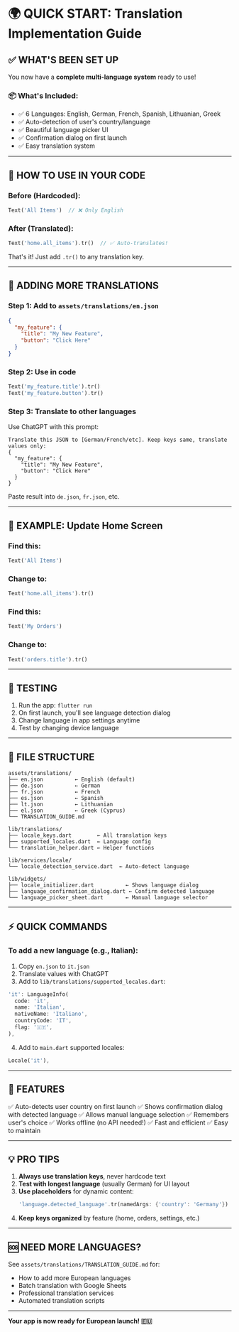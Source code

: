 # 🌍 QUICK START: Translation Implementation Guide

## ✅ WHAT'S BEEN SET UP

You now have a **complete multi-language system** ready to use!

### 📦 What's Included:
- ✅ 6 Languages: English, German, French, Spanish, Lithuanian, Greek
- ✅ Auto-detection of user's country/language
- ✅ Beautiful language picker UI
- ✅ Confirmation dialog on first launch
- ✅ Easy translation system

---

## 🚀 HOW TO USE IN YOUR CODE

### Before (Hardcoded):
```dart
Text('All Items')  // ❌ Only English
```

### After (Translated):
```dart
Text('home.all_items').tr()  // ✅ Auto-translates!
```

That's it! Just add `.tr()` to any translation key.

---

## 📝 ADDING MORE TRANSLATIONS

### Step 1: Add to `assets/translations/en.json`
```json
{
  "my_feature": {
    "title": "My New Feature",
    "button": "Click Here"
  }
}
```

### Step 2: Use in code
```dart
Text('my_feature.title').tr()
Text('my_feature.button').tr()
```

### Step 3: Translate to other languages
Use ChatGPT with this prompt:
```
Translate this JSON to [German/French/etc]. Keep keys same, translate values only:
{
  "my_feature": {
    "title": "My New Feature",
    "button": "Click Here"
  }
}
```

Paste result into `de.json`, `fr.json`, etc.

---

## 🎯 EXAMPLE: Update Home Screen

### Find this:
```dart
Text('All Items')
```

### Change to:
```dart
Text('home.all_items').tr()
```

### Find this:
```dart
Text('My Orders')
```

### Change to:
```dart
Text('orders.title').tr()
```

---

## 🔧 TESTING

1. Run the app: `flutter run`
2. On first launch, you'll see language detection dialog
3. Change language in app settings anytime
4. Test by changing device language

---

## 📂 FILE STRUCTURE

```
assets/translations/
├── en.json          ← English (default)
├── de.json          ← German
├── fr.json          ← French
├── es.json          ← Spanish
├── lt.json          ← Lithuanian
├── el.json          ← Greek (Cyprus)
└── TRANSLATION_GUIDE.md

lib/translations/
├── locale_keys.dart        ← All translation keys
├── supported_locales.dart  ← Language config
└── translation_helper.dart ← Helper functions

lib/services/locale/
└── locale_detection_service.dart  ← Auto-detect language

lib/widgets/
├── locale_initializer.dart          ← Shows language dialog
├── language_confirmation_dialog.dart ← Confirm detected language
└── language_picker_sheet.dart       ← Manual language selector
```

---

## ⚡ QUICK COMMANDS

### To add a new language (e.g., Italian):

1. Copy `en.json` to `it.json`
2. Translate values with ChatGPT
3. Add to `lib/translations/supported_locales.dart`:
```dart
'it': LanguageInfo(
  code: 'it',
  name: 'Italian',
  nativeName: 'Italiano',
  countryCode: 'IT',
  flag: '🇮🇹',
),
```
4. Add to `main.dart` supported locales:
```dart
Locale('it'),
```

---

## 🎨 FEATURES

✅ Auto-detects user country on first launch
✅ Shows confirmation dialog with detected language
✅ Allows manual language selection
✅ Remembers user's choice
✅ Works offline (no API needed!)
✅ Fast and efficient
✅ Easy to maintain

---

## 💡 PRO TIPS

1. **Always use translation keys**, never hardcode text
2. **Test with longest language** (usually German) for UI layout
3. **Use placeholders** for dynamic content:
   ```dart
   'language.detected_language'.tr(namedArgs: {'country': 'Germany'})
   ```
4. **Keep keys organized** by feature (home, orders, settings, etc.)

---

## 🆘 NEED MORE LANGUAGES?

See `assets/translations/TRANSLATION_GUIDE.md` for:
- How to add more European languages
- Batch translation with Google Sheets
- Professional translation services
- Automated translation scripts

---

**Your app is now ready for European launch! 🇪🇺**

